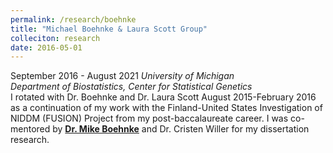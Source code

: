 ```yaml
---
permalink: /research/boehnke
title: "Michael Boehnke & Laura Scott Group"
colleciton: research
date: 2016-05-01
---
```


September 2016 - August 2021
*University of Michigan*  
*Department of Biostatistics, Center for Statistical Genetics*  
I rotated with Dr. Boehnke and Dr. Laura Scott August 2015-February 2016 as a continuation of my work with the Finland-United States Investigation of NIDDM (FUSION) Project from my post-baccalaureate career. I was co-mentored by [**Dr. Mike Boehnke**](https://sph.umich.edu/faculty-profiles/boehnke-michael.html) and Dr. Cristen Willer for my dissertation research.
